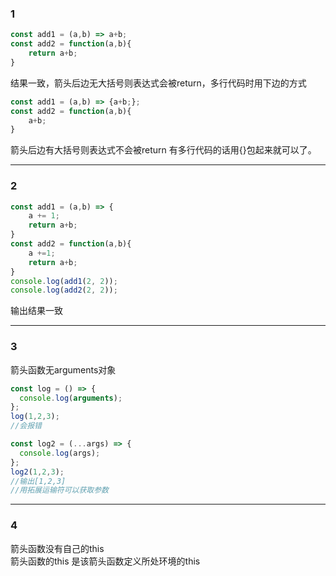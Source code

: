 ### 1
```javascript
const add1 = (a,b) => a+b;
const add2 = function(a,b){
    return a+b;
}
```
结果一致，箭头后边无大括号则表达式会被return，多行代码时用下边的方式
```javascript
const add1 = (a,b) => {a+b;};
const add2 = function(a,b){
    a+b;
}
```
箭头后边有大括号则表达式不会被return
有多行代码的话用{}包起来就可以了。

------------------------------

### 2
```javascript
const add1 = (a,b) => {
    a += 1;
    return a+b;
}
const add2 = function(a,b){
    a +=1;
    return a+b;
}
console.log(add1(2, 2));
console.log(add2(2, 2));
```
输出结果一致

---------------------------

### 3
箭头函数无arguments对象
```javascript
const log = () => {
  console.log(arguments);  
};
log(1,2,3);
//会报错

const log2 = (...args) => {
  console.log(args);  
};
log2(1,2,3);
//输出[1,2,3]
//用拓展运输符可以获取参数
```

-------------------------------

### 4
箭头函数没有自己的this<br>
箭头函数的this 是该箭头函数定义所处环境的this